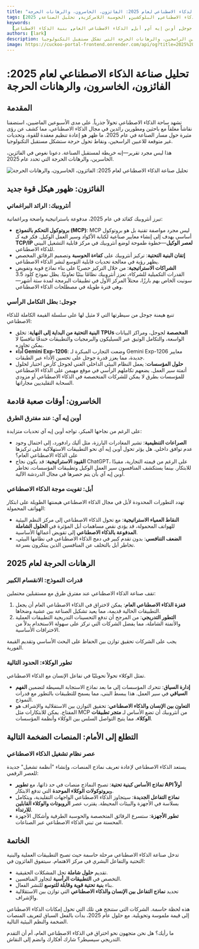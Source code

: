 ```yaml
---
title: "تحليل صناعة الذكاء الاصطناعي لعام 2025: الفائزون، الخاسرون، والرهانات الحرجة"
tags: [الذكاء الاصطناعي, البلوكشين, الحوسبة اللامركزية, تحليل الصناعة, 2025]
keywords:
  [صناعة الذكاء الاصطناعي, أنثروبيك, جوجل, أوبن إيه آي, أبل, الذكاء الاصطناعي العام, بنية الذكاء الاصطناعي]
authors: [lark]
description: تحليل معمق لمسار صناعة الذكاء الاصطناعي في عام 2025، يسلط الضوء على هياكل القوة الناشئة، التحديات التي تواجه اللاعبين الراسخين، والرهانات الحرجة التي تشكل مستقبل التكنولوجيا.
image: https://cuckoo-portal-frontend.onrender.com/api/og?title=2025%20AI%20Industry%20Analysis:%20Winners,%20Losers,%20and%20Critical%20Bets
---
```


# تحليل صناعة الذكاء الاصطناعي لعام 2025: الفائزون، الخاسرون، والرهانات الحرجة

## المقدمة

تشهد ساحة الذكاء الاصطناعي تحولاً جذرياً. على مدى الأسبوعين الماضيين، استضفنا نقاشاً مغلقاً مع باحثين ومطورين رائدين في مجال الذكاء الاصطناعي، مما كشف عن رؤى مثيرة حول مسار الصناعة في عام 2025. ما ظهر هو إعادة تنظيم معقدة للقوة، وتحديات غير متوقعة للاعبين الراسخين، ونقاط تحول حرجة ستشكل مستقبل التكنولوجيا.

هذا ليس مجرد تقرير—إنه خريطة لمستقبل الصناعة. دعونا نغوص في الفائزين، الخاسرين، والرهانات الحرجة التي تحدد عام 2025.

![تحليل صناعة الذكاء الاصطناعي لعام 2025: الفائزون، الخاسرون، والرهانات الحرجة](https://cuckoo-portal-frontend.onrender.com/api/og?title=2025%20AI%20Industry%20Analysis:%20Winners,%20Losers,%20and%20Critical%20Bets)

## الفائزون: ظهور هيكل قوة جديد

### **أنثروبيك: الرائد البراغماتي**

تبرز أنثروبيك كقائد في عام 2025، مدفوعة باستراتيجية واضحة وبراغماتية:

- **بروتوكول التحكم بالنموذج (MCP)**: MCP ليس مجرد مواصفة تقنية بل هو بروتوكول أساسي يهدف إلى إنشاء معايير صناعية لكتابة الأكواد وسير العمل الوكيل. فكر فيه كـ **TCP/IP لعصر الوكيل**—خطوة طموحة لوضع أنثروبيك في مركز قابلية التشغيل البيني للذكاء الاصطناعي.
- **إتقان البنية التحتية**: تركيز أنثروبيك على **كفاءة الحوسبة** وتصميم الرقائق المخصص يظهر رؤية في معالجة تحديات قابلية التوسع لنشر الذكاء الاصطناعي.
- **الشراكات الاستراتيجية**: من خلال التركيز حصريًا على بناء نماذج قوية وتفويض القدرات التكميلية للشركاء، تعزز أنثروبيك نظامًا بيئيًا تعاونيًا. يظل نموذج كلود 3.5 سونيت الخاص بهم بارزًا، محتلاً المركز الأول في تطبيقات البرمجة لمدة ستة أشهر—وهي فترة طويلة في مصطلحات الذكاء الاصطناعي.

### **جوجل: بطل التكامل الرأسي**

تنبع هيمنة جوجل من سيطرتها التي لا مثيل لها على سلسلة القيمة الكاملة للذكاء الاصطناعي:

- **البنية التحتية من البداية إلى النهاية**: تخلق **TPUs المخصصة** لجوجل، ومراكز البيانات الواسعة، والتكامل الوثيق عبر السيليكون والبرمجيات والتطبيقات خندقًا تنافسيًا لا يمكن تجاوزه.
- **أداء Gemini Exp-1206**: وضعت التجارب المبكرة لـ Gemini Exp-1206 معايير جديدة، مما يعزز قدرة جوجل على تحسين الأداء عبر الطبقات.
- **حلول المؤسسات**: يعمل النظام البيئي الداخلي الغني لجوجل كأرض اختبار لحلول أتمتة سير العمل. يضعهم تكاملهم الرأسي في موقع مهيمن على الذكاء الاصطناعي للمؤسسات بطرق لا يمكن للشركات المتخصصة في الذكاء الاصطناعي أو مزودي السحابة التقليديين مجاراتها.

## الخاسرون: أوقات صعبة قادمة

### **أوبن إيه آي: عند مفترق الطرق**

على الرغم من نجاحها المبكر، تواجه أوبن إيه آي تحديات متزايدة:

- **الصراعات التنظيمية**: تشير المغادرات البارزة، مثل أليك رادفورد، إلى احتمال وجود عدم توافق داخلي. هل يؤثر تحول أوبن إيه آي نحو التطبيقات الاستهلاكية على تركيزها على الذكاء الاصطناعي العام؟
- **القيود الاستراتيجية**: قد يكون نجاح ChatGPT، على الرغم من قيمته التجارية، مقيدًا للابتكار. بينما يستكشف المنافسون سير العمل الوكيل وتطبيقات المؤسسات، تخاطر أوبن إيه آي بأن يتم حصرها في مجال الدردشة الآلية.

### **أبل: تفويت موجة الذكاء الاصطناعي**

تهدد التطورات المحدودة لأبل في مجال الذكاء الاصطناعي هيمنتها الطويلة على ابتكار الهواتف المحمولة:

- **النقاط العمياء الاستراتيجية**: مع تحول الذكاء الاصطناعي إلى مركز النظم البيئية للهواتف المحمولة، قد يؤدي نقص مساهمات أبل المؤثرة في **الحلول الشاملة المدفوعة بالذكاء الاصطناعي** إلى تقويض أعمالها الأساسية.
- **الضعف التنافسي**: بدون تقدم كبير في دمج الذكاء الاصطناعي في نظامها البيئي، تخاطر أبل بالتخلف عن المنافسين الذين يبتكرون بسرعة.

## الرهانات الحرجة لعام 2025

### **قدرات النموذج: الانقسام الكبير**

تقف صناعة الذكاء الاصطناعي عند مفترق طرق مع مستقبلين محتملين:

1. **قفزة الذكاء الاصطناعي العام**: يمكن لاختراق في الذكاء الاصطناعي العام أن يجعل التطبيقات الحالية قديمة، مما يعيد تشكيل الصناعة بين عشية وضحاها.
2. **التطور التدريجي**: من المرجح أن تدفع التحسينات التدريجية التطبيقات العملية والأتمتة الشاملة، مما يفضل الشركات التي تركز على سهولة الاستخدام بدلاً من الاختراقات الأساسية.

يجب على الشركات تحقيق توازن بين الحفاظ على البحث الأساسي وتقديم القيمة الفورية.

### **تطور الوكلاء: الحدود التالية**

تمثل الوكلاء تحولاً تحويليًا في تفاعل الإنسان مع الذكاء الاصطناعي.

- **إدارة السياق**: تتحرك المؤسسات إلى ما بعد نماذج الاستجابة البسيطة لتضمين **الفهم السياقي** في سير العمل. هذا يبسط البنى، مما يسمح للتطبيقات بالتطور مع قدرات النموذج.
- **التعاون بين الإنسان والذكاء الاصطناعي**: تحقيق التوازن بين الاستقلالية والإشراف هو المفتاح. يمكن للابتكارات مثل MCP من أنثروبيك أن تضع الأساس لـ **متجر تطبيقات الوكلاء**، مما يتيح التواصل السلس بين الوكلاء وأنظمة المؤسسات.

## التطلع إلى الأمام: المنصات الضخمة التالية

### **عصر نظام تشغيل الذكاء الاصطناعي**

يستعد الذكاء الاصطناعي لإعادة تعريف نماذج المنصات، وإنشاء "أنظمة تشغيل" جديدة للعصر الرقمي:

- **نماذج الأساس كبنية تحتية**: تصبح النماذج منصات في حد ذاتها، مع **تطوير API أولاً** و**بروتوكولات الوكلاء الموحدة** التي تدفع الابتكار.
- **نماذج التفاعل الجديدة**: سيتجاوز الذكاء الاصطناعي الواجهات التقليدية، ويتكامل بسلاسة في الأجهزة والبيئات المحيطة. يقترب عصر **الروبوتات والوكلاء القابلين للارتداء**.
- **تطور الأجهزة**: ستسرع الرقائق المتخصصة والحوسبة الطرفية وأشكال الأجهزة المحسنة من تبني الذكاء الاصطناعي عبر الصناعات.

## الخاتمة

تدخل صناعة الذكاء الاصطناعي مرحلة حاسمة حيث تصبح التطبيقات العملية والبنية التحتية والتفاعل البشري في مركز الاهتمام. سيتفوق الفائزون في:

- تقديم **حلول شاملة** تحل المشكلات الحقيقية.
- التخصص في **التطبيقات الرأسية** لتجاوز المنافسين.
- بناء **بنية تحتية قوية وقابلة للتوسع** للنشر الفعال.
- تحديد **نماذج التفاعل بين الإنسان والذكاء الاصطناعي** التي توازن بين الاستقلالية والإشراف.

هذه لحظة حاسمة. الشركات التي ستنجح هي تلك التي تحول إمكانات الذكاء الاصطناعي إلى قيمة ملموسة وتحويلية. مع حلول عام 2025، بدأت بالفعل السباق لتعريف المنصات الضخمة والنظم البيئية التالية.

ما رأيك؟ هل نحن متجهون نحو اختراق في الذكاء الاصطناعي العام، أم أن التقدم التدريجي سيسيطر؟ شارك أفكارك وانضم إلى النقاش.
